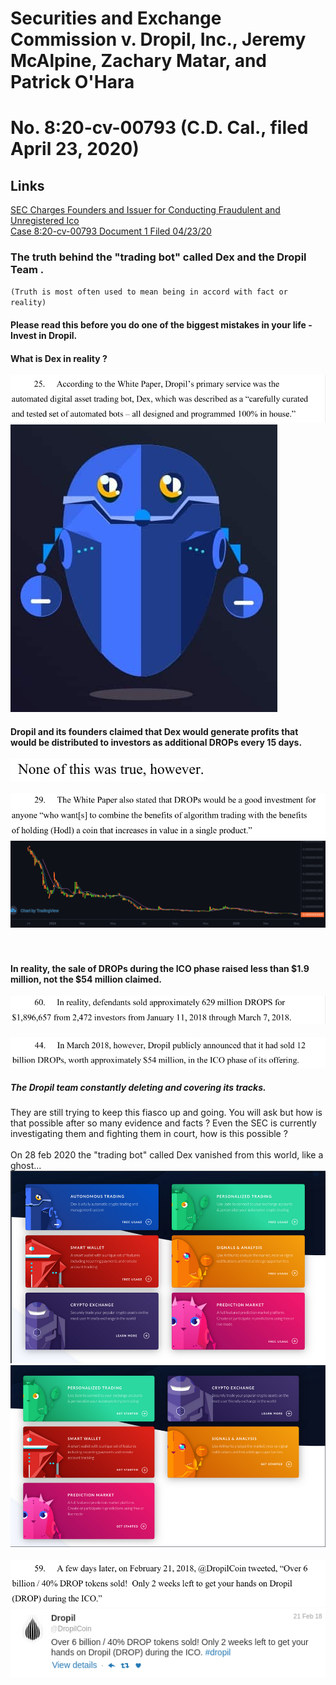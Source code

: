 # Securities and Exchange Commission v. Dropil, Inc., Jeremy McAlpine, Zachary Matar, and Patrick O'Hara

# No. 8:20-cv-00793 (C.D. Cal., filed April 23, 2020)

## Links

[SEC Charges Founders and Issuer for Conducting Fraudulent and Unregistered Ico](https://www.sec.gov/litigation/litreleases/2020/lr24804.htm)<br>
[Case 8:20-cv-00793 Document 1 Filed 04/23/20](https://www.sec.gov/litigation/complaints/2020/comp24804.pdf)

### The truth behind the "trading bot" called Dex and the **Dropil Team** .<br>

`(Truth is most often used to mean being in accord with fact or reality)`

#### Please read this before you do one of the biggest mistakes in your life - **Invest in Dropil**.

#### What is Dex in reality ?

![](assets/README-450ec01a.png)<br>
![](assets/README-10ba05ef.png)<br>

#### Dropil and its founders claimed that Dex would generate profits that would be distributed to investors as additional DROPs every 15 days.<br>

![](assets/README-163b669d.png)<br><br>
![](assets/README-e932bbc6.png)<br>
![](assets/README-398fc2d8.png)<br>
<br><br>

#### In reality, the sale of DROPs during the ICO phase raised less than $1.9 million, not the $54 million claimed.<br>

![](assets/README-92feb876.png)<br><br>
![](assets/README-73b0c63d.png)

##### The Dropil team constantly deleting and covering its tracks.<br>

They are still trying to keep this fiasco up and going. You will ask but how is that possible after so many evidence and facts ? Even the SEC is currently investigating them and fighting them in court, how is this possible ?<br><br>
On 28 feb 2020 the "trading bot" called Dex vanished from this world, like a ghost...<br>
![](assets/README-816c37a0.png) <!-- .element height="10%" width="10%" --> ![](assets/README-29f820cb.png) <!-- .element height="10%" width="10%" --><br><br>
![](assets/README-80484386.png) ![](assets/README-ab89da7d.png)<br>
